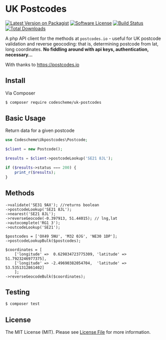 # UK Postcodes

[![Latest Version on Packagist][ico-version]][link-packagist]
[![Software License][ico-license]](LICENSE.md)
[![Build Status][ico-travis]][link-travis]
[![Total Downloads][ico-downloads]][link-downloads]

A php API client for the methods at ```postcodes.io``` - useful for UK postcode validation and reverse geocoding: that is, determining postcode from lat, long coordinates.
**No fiddling around with api keys, authentication, necessary...**

With thanks to https://postcodes.io


## Install

Via Composer

``` bash
$ composer require codescheme/uk-postcodes
```

## Basic Usage

Return data for a given postcode

```php
use Codescheme\Ukpostcodes\Postcode;

$client = new Postcode();

$results = $client->postcodeLookup('SE21 8JL');

if ($results->status === 200) {
    print_r($results);
}
```

## Methods

```
->validate('SE31 9AX'); //returns boolean
->postcodeLookup('SE21 8JL');
->nearest('SE21 8JL');
->reverseGeocode(-0.397913, 51.44015); // lng,lat
->autocomplete('RG1 3');
->outcodeLookup('SE21');

$postcodes = ['OX49 5NU', 'M32 0JG', 'NE30 1DP'];
->postcodeLookupBulk($postcodes);
	
$coordinates = [
    ['longitude' =>  0.629834723775309, 'latitude' => 51.7923246977375],
    ['longitude' => -2.49690382054704, 	'latitude' => 53.5351312861402]
    ];
->reverseGeocodeBulk($coordinates);
```

## Testing

``` bash
$ composer test
```

## License

The MIT License (MIT). Please see [License File](LICENSE.md) for more information.

[ico-version]: https://img.shields.io/packagist/v/codescheme/uk-postcodes.svg?style=flat-square
[ico-license]: https://img.shields.io/badge/license-MIT-brightgreen.svg?style=flat-square
[ico-travis]: https://img.shields.io/travis/codescheme/uk-postcodes/master.svg?style=flat-square
[ico-scrutinizer]: https://img.shields.io/scrutinizer/coverage/g/codescheme/uk-postcodes.svg?style=flat-square
[ico-code-quality]: https://img.shields.io/scrutinizer/g/codescheme/uk-postcodes.svg?style=flat-square
[ico-downloads]: https://img.shields.io/packagist/dt/codescheme/uk-postcodes.svg?style=flat-square

[link-packagist]: https://packagist.org/packages/codescheme/uk-postcodes
[link-travis]: https://travis-ci.org/codescheme/uk-postcodes
[link-scrutinizer]: https://scrutinizer-ci.com/g/codescheme/uk-postcodes/code-structure
[link-code-quality]: https://scrutinizer-ci.com/g/codescheme/uk-postcodes
[link-downloads]: https://packagist.org/packages/codescheme/uk-postcodes
[link-author]: https://github.com/codescheme
[link-contributors]: ../../contributors
